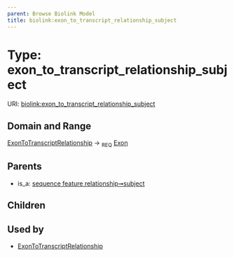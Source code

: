 ```yaml
---
parent: Browse Biolink Model
title: biolink:exon_to_transcript_relationship_subject
---
```


# Type: exon_to_transcript_relationship_subject




URI: [biolink:exon_to_transcript_relationship_subject](https://w3id.org/biolink/vocab/exon_to_transcript_relationship_subject)

## Domain and Range

[ExonToTranscriptRelationship](ExonToTranscriptRelationship.md) ->  <sub>REQ</sub> [Exon](Exon.md)

## Parents

 *  is_a: [sequence feature relationship➞subject](sequence_feature_relationship_subject.md)

## Children


## Used by

 * [ExonToTranscriptRelationship](ExonToTranscriptRelationship.md)
